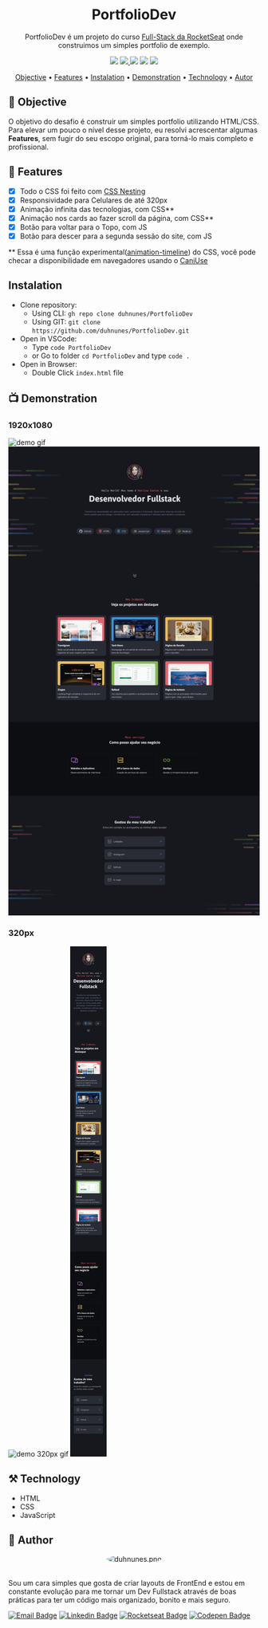<h1 align="center">PortfolioDev</h1>

<p align="center">
  PortfolioDev é um projeto do curso <a href="https://app.rocketseat.com.br/journey/full-stack/overview" target="_blank" rel="noopener noreferrer">Full-Stack da RocketSeat</a> onde construimos um simples portfolio de exemplo.
</p>

<p align="center">
  <img src="https://img.shields.io/badge/build-complete-green?style=flat" />
  <a href="https://choosealicense.com/licenses/mit/" target="_blank" rel="noopener noreferrer">
    <img src="https://img.shields.io/badge/license-MIT-green?style=flat" />
  </a>
  <img src="https://img.shields.io/badge/HTML-orange?style=flat" />
  <img src="https://img.shields.io/badge/CSS-blue?style=flat" />
  <img src="https://img.shields.io/badge/JavaScript-F7DF1E?style=flat" />
</p>

<p align="center">
 <a href="#objective">Objective</a> •
 <a href="#features">Features</a> • 
 <a href="#instalation">Instalation</a> • 
 <a href="#demonstration">Demonstration</a> • 
 <a href="#technology">Technology</a> • 
 <a href="#autor">Autor</a>
</p>

## 🎯 Objective
O objetivo do desafio é construir um simples portfolio utilizando HTML/CSS. Para elevar um pouco o nível desse projeto, eu resolvi acrescentar algumas **Features**, sem fugir do seu escopo original, para torná-lo mais completo e profissional.

## 🔧 Features
- [x] Todo o CSS foi feito com <a href="https://developer.mozilla.org/en-US/docs/Web/CSS/CSS_nesting/Using_CSS_nesting" target="_blank" rel="noopener noreferrer" alt="Link para a documentação sobre CSS Nesting">CSS Nesting</a>
- [x] Responsividade para Celulares de até 320px
- [x] Animação infinita das tecnologias, com CSS**
- [x] Animação nos cards ao fazer scroll da página, com CSS**
- [x] Botão para voltar para o Topo, com JS
- [x] Botão para descer para a segunda sessão do site, com JS

** Essa é uma função experimental(<a href="https://developer.mozilla.org/en-US/docs/Web/CSS/animation-timeline" target="_blank" rel="noopener noreferrer">animation-timeline</a>) do CSS, você pode checar a disponibilidade em navegadores usando o <a href="https://caniuse.com/?search=animation-timeline" target="_blank" rel="noopener noreferrer">CaniUse</a>

## Instalation
- Clone repository:
  - Using CLI: `gh repo clone duhnunes/PortfolioDev`
  - Using GIT: `git clone https://github.com/duhnunes/PortfolioDev.git`
- Open in VSCode:
  - Type `code PortfolioDev`
  - or Go to folder `cd PortfolioDev` and type `code .`
- Open in Browser:
  - Double Click `index.html` file

## 📺 Demonstration
### 1920x1080
<img src="./.github/imgs/demo.gif" alt="demo gif" />
<img src="./.github/imgs/demo.jpeg" alt="demo screenshot" />

### 320px
<img src="./.github/imgs/demo320.gif" alt="demo 320px gif" />
<img src="./.github/imgs/demo320.jpeg" alt="demo 320px screenshot" />


## ⚒️ Technology
- HTML
- CSS
- JavaScript


## 🧔 Author
<p align="center">
  <img style="border-radius: 50%;" src="https://github.com/duhnunes.png" width="100px" alt="duhnunes.png" />
</p>

<br />
Sou um cara simples que gosta de criar layouts de FrontEnd e estou em constante evolução para me tornar um Dev Fullstack através de boas práticas para ter um código mais organizado, bonito e mais seguro.  

<br />

[![Email Badge](https://img.shields.io/badge/-duhnunes.dev@gmail.com-D14836?style=flat-square&labelColor=D14836&logo=gmail&logoColor=white&link=mailto:duhnunes.dev@gmail.com)](mailto:duhnunes.dev@gmail.com)
[![Linkedin Badge](https://img.shields.io/badge/-duhnunes-0077B5?style=flat-square&labelColor=0077B5&logo=linkedin&logoColor=white&link=https://linkedin.com/in/duhnunes/)](https://linkedin.com/in/duhnunes/)
[![Rocketseat Badge](https://img.shields.io/badge/-duhnunes-9956f6?style=flat-square&labelColor=9956f6&logo=rocket&logoColor=white&link=https://app.rocketseat.com.br/me/duhnunes)](https://app.rocketseat.com.br/me/duhnunes)
[![Codepen Badge](https://img.shields.io/badge/-duhnunes-262626?style=flat-square&labelColor=262626&logo=codepen&logoColor=white&link=https://codepen.io/DuH-Nunes)](https://codepen.io/DuH-Nunes)
